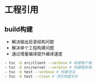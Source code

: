 # 工程引用
## build构建
- 解决输出目录结构问题
- 解决单个工程构建问题
- 通过增量编译提升编译速度

```sh
- tsc -b src/client --verbose # 构建客户端
- tsc -b src/server --verbose # 构建服务端
- tsc -b test --verbose # 构建测试
- tsc -b test --clean # 清空构建文件
```
